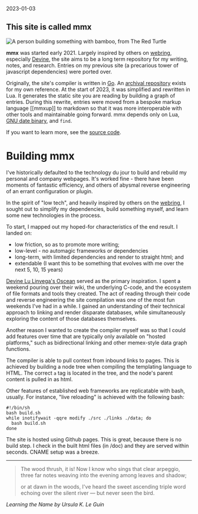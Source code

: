 2023-01-03
## This site is called mmx

![A person building something with bamboo, from The Red Turtle](img/redturtle020.jpg)

**mmx** was started early 2021. Largely inspired by others on [webring](https://webring.xxiivv.com/), especially [Devine](https://wiki.xxiivv.com/site/home.html), the site aims to be a long term repository for my writing, notes, and research. Entries on my previous site (a precarious tower of javascript dependencies) were ported over.

Originally, the site's compiler is written in [Go](https://golang.org). An [archival repository](https://github.com/mrshll/mmx-go) exists for my own reference. At the start of 2023, it was simplified and rewritten in Lua. It generates the static site you are reading by building a graph of entries. During this rewrite, entries were moved from a bespoke markup language [[mmxup]] to markdown so that it was more interoperable with other tools and maintainable going forward. mmx depends only on Lua, [GNU date binary](https://www.gnu.org/software/coreutils/manual/html_node/date-invocation.html), and `find`.

If you want to learn more, see the [source code](https://github.com/mrshll/mmx).

# Building mmx

I've historically defaulted to the technology du jour to build and rebuild my personal and company webpages. It's worked fine - there have been moments of fantastic efficiency, and others of abysmal reverse engineering of an errant configuration or plugin.

In the spirit of "low tech", and heavily inspired by others on the [webring](https://webring.xxiivv.com/), I sought out to simplify my dependencies, build something myself, and learn some new technologies in the process.

To start, I mapped out my hoped-for characteristics of the end result. I landed on:

+ low friction, so as to promote more writing;
+ low-level - no automagic frameworks or dependencies
+ long-term, with limited dependencies and render to straight html; and
+ extendable (I want this to be something that evolves with me over the next 5, 10, 15 years)

[Devine Lu Linvega's Oscean](https://github.com/XXIIVV/oscean/) served as the primary inspiration. I spent a weekend pouring over their wiki, the underlying C-code, and the ecosystem of file formats and tools they created. The act of reading through their code and reverse engineering the site compilation was one of the most fun weekends I've had in a while. I gained an understanding of their technical approach to linking and render disparate databases, while simultaneously exploring the content of those databases themselves.

Another reason I wanted to create the compiler myself was so that I could add features over time that are typically only available on "hosted platforms," such as bidirectional linking and other memex-style data graph functions.

The compiler is able to pull context from inbound links to pages. This is achieved by building a node tree when compiling the templating language to HTML. The correct `a` tag is located in the tree, and the node's parent content is pulled in as html.

Other features of established web frameworks are replicatable with bash, usually. For instance, "live reloading" is achieved with the following bash:

    #!/bin/sh
    bash build.sh
    while inotifywait -qqre modify ./src ./links ./data; do
      bash build.sh
    done

The site is hosted using Github pages. This is great, because there is no build step. I check in the built html files (in /doc) and they are served within seconds. CNAME setup was a breeze.

---

> The wood thrush, it is! Now I know
> who sings that clear arpeggio,
> three far notes weaving
> into the evening
> among leaves
> and shadow;
> 
> or at dawn in the woods, I've heard
> the sweet ascending triple word
> echoing over
> the silent river —
> but never
> seen the bird.

_Learning the Name by Ursula K. Le Guin_
